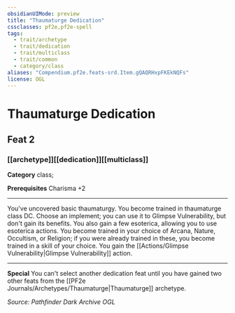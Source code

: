 ```yaml
---
obsidianUIMode: preview
title: "Thaumaturge Dedication"
cssclasses: pf2e,pf2e-spell
tags:
  - trait/archetype
  - trait/dedication
  - trait/multiclass
  - trait/common
  - category/class
aliases: "Compendium.pf2e.feats-srd.Item.gQAQRHxpFKEkNQFs"
license: OGL
---
```

# Thaumaturge Dedication
## Feat 2
### [[archetype]][[dedication]][[multiclass]]

**Category** class; 



**Prerequisites** Charisma +2
* * *
You've uncovered basic thaumaturgy. You become trained in thaumaturge class DC. Choose an implement; you can use it to Glimpse Vulnerability, but don't gain its benefits. You also gain a few esoterica, allowing you to use esoterica actions. You become trained in your choice of Arcana, Nature, Occultism, or Religion; if you were already trained in these, you become trained in a skill of your choice. You gain the [[Actions/Glimpse Vulnerability|Glimpse Vulnerability]] action.

* * *

**Special** You can't select another dedication feat until you have gained two other feats from the [[PF2e Journals/Archetypes/Thaumaturge|Thaumaturge]] archetype.

*Source: Pathfinder Dark Archive*
*OGL*